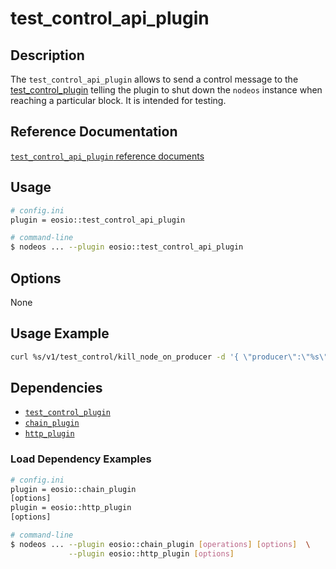 # test_control_api_plugin

## Description

The `test_control_api_plugin` allows to send a control message to the [test_control_plugin](../test_control_plugin/index.md) telling the plugin to shut down the `nodeos` instance when reaching a particular block. It is intended for testing.

## Reference Documentation
[`test_control_api_plugin` reference documents](./api-reference/)

## Usage

```sh
# config.ini
plugin = eosio::test_control_api_plugin

# command-line
$ nodeos ... --plugin eosio::test_control_api_plugin
```

## Options

None

## Usage Example

```sh
curl %s/v1/test_control/kill_node_on_producer -d '{ \"producer\":\"%s\", \"where_in_sequence\":%d, \"based_on_lib\":\"%s\" }' -X POST -H \"Content-Type: application/json\"" %
```

## Dependencies

* [`test_control_plugin`](../test_control_plugin/index.md)
* [`chain_plugin`](../chain_plugin/index.md)
* [`http_plugin`](../http_plugin/index.md)

### Load Dependency Examples

```sh
# config.ini
plugin = eosio::chain_plugin
[options]
plugin = eosio::http_plugin
[options]

# command-line
$ nodeos ... --plugin eosio::chain_plugin [operations] [options]  \
             --plugin eosio::http_plugin [options]
```
